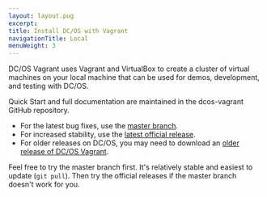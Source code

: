 ```yaml
---
layout: layout.pug
excerpt:
title: Install DC/OS with Vagrant
navigationTitle: Local
menuWeight: 3
---
```


DC/OS Vagrant uses Vagrant and VirtualBox to create a cluster of virtual machines on your local machine that can be used for demos, development, and testing with DC/OS.

Quick Start and full documentation are maintained in the dcos-vagrant GitHub repository.

- For the latest bug fixes, use the [master branch](https://github.com/dcos/dcos-vagrant/).
- For increased stability, use the [latest official release](https://github.com/dcos/dcos-vagrant/releases/latest/).
- For older releases on DC/OS, you may need to download an [older release of DC/OS Vagrant](https://github.com/dcos/dcos-vagrant/releases/).

Feel free to try the master branch first. It's relatively stable and easiest to update (`git pull`). Then try the official releases if the master branch doesn't work for you.
